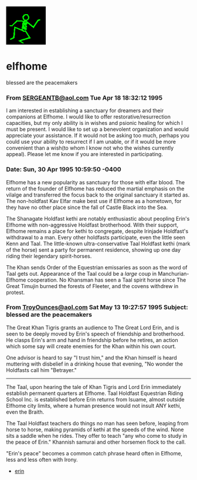 ![dancer](assets/dancer.gif)

# elfhome

blessed are the peacemakers

### From SERGEANTB@aol.com Tue Apr 18 18:32:12 1995

 I am interested in establishing a sanctuary for dreamers and their companions at Elfhome. I would like to offer restorative/resurrection capacities, but my only ability is in wishes and psionic healing for which I must be present. I would like to set up a benevolent organization and would appreciate your assistance. If it would not be asking too much, perhaps you could use your ability to resurrect if I am unable, or if it would be more convenient than a wish(to whom I know not who the wishes currently appeal). Please let me know if you are interested in participating. 

### Date: Sun, 30 Apr 1995 10:59:50 -0400

 Elfhome has a new popularity as sanctuary for those with elfar blood. The return of the founder of Elfhome has reduced the martial emphasis on the vilalge and transferred the focus back to the original sanctuary it started as. The non-holdfast Kav Elfar make best use if Elfhome as a hometown, for they have no other place since the fall of Castle Black into the Sea. 

 The Shanagate Holdfast kethi are notably enthusiastic about peopling Erin's Elfhome with non-aggressive Holdfast brotherhood. With their support, Elfhome remains a place for kethi to congregate, despite Irinjade Holdfast's withdrawal to a man. Every other holdfasts participate, even the little seen Kenn and Taal. The little-known ultra-conservative Taal Holdfast kethi (mark of the horse) sent a party for permanent residence, showing up one day riding their legendary spirit-horses. 

 The Khan sends Order of the Equestrian emissaries as soon as the word of Taal gets out. Appearance of the Taal could be a _large_ coup in Manchurian-Elfhome cooperation. No Khansman has seen a Taal spirit horse since The Great Timujin burned the forests of Fleeter, and the covens withdrew in protest. 

### From TroyOunces@aol.com Sat May 13 19:27:57 1995 Subject: blessed are the peacemakers

 The Great Khan Tigris grants an audience to The Great Lord Erin, and is seen to be deeply moved by Erin's speech of friendship and brotherhood. He clasps Erin's arm and hand in friendship before he retires, an action which some say will create enemies for the Khan within his own court. 

 One advisor is heard to say "I trust him," and the Khan himself is heard muttering with disbelief in a drinking house that evening, "No wonder the Holdfasts call him "Betrayer." 

*** 
 The Taal, upon hearing the tale of Khan Tigris and Lord Erin immediately establish permanent quarters at Elfhome. Taal Holdfast Equestrian Riding School Inc. is established before Erin returns from Isuame, almost outside Elfhome city limits, where a human presence would not insult ANY kethi, even the Braith. 

 The Taal Holdfast teachers do things no man has seen before, leaping from horse to horse, making pyramids of kethi at the speeds of the wind. None sits a saddle when he rides. They offer to teach "any who come to study in the peace of Erin." Khannish samurai and other horsemen flock to the call. 

 "Erin's peace" becomes a common catch phrase heard often in Elfhome, less and less often with Irony. 

*  [erin](erin.md)  

 